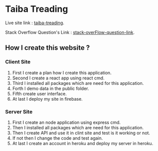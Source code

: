 # Taiba Treading

Live site link : [taiba-treading](https://taiba-treading.web.app/).

Stack Overflow Question's Link : [stack-overFlow-question-link](https://stackoverflow.com/questions/72163281/cannot-update-a-component-browserrouter).

## How I create this website ?

### Client Site

1. First I create a plan how I create this application.
2. Second I create a react app using react cmd.
3. Third I installed all packages which are need for this application.
4. Forth I demo data in the public folder.
5. Fifth create user interface.
6. At last I deploy my site in firebase.

### Server Site

1. First I create an node application using express cmd.
2. Then I installed all packages which are need for this application.
3. Then I create API and use it in clint site and test is it working or not.
4. If not then I change the code and test again.
5. At last I create an account in heroku and deploy my server in heroku.
